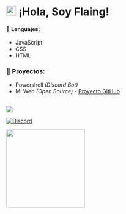 
# <img src="https://user-images.githubusercontent.com/57642291/115981321-b7a44c80-a58a-11eb-8109-79aa8bcf0698.gif" width="25px"> ¡Hola, Soy Flaing!

#### 🔧 Lenguajes:
- JavaScript
- CSS
- HTML

### 👑 Proyectos:
- Powershell *(Discord Bot)*
- Mi Web *(Open Source)* - [Proyecto GitHub](https://github.com/flaaaing/flaing-web)

<br>
<a href="https://github.com/flaaaing">
  <img src="https://github-readme-stats.vercel.app/api/top-langs/?username=Flaing&langs_count=3&theme=dark">
</a>

[![Discord](https://img.shields.io/static/v1?label=Discord&message=Flaing%239999&color=blue&style=for-the-badge)](https://discord.com/users/852651552686866482)



<div align="left">
  <a href="https://discord.com/users/852651552686866482">
    <img src="https://lanyard-profile-readme.vercel.app/api/852651552686866482?animated=true" align="left" height="205">
  </a>
</div>
